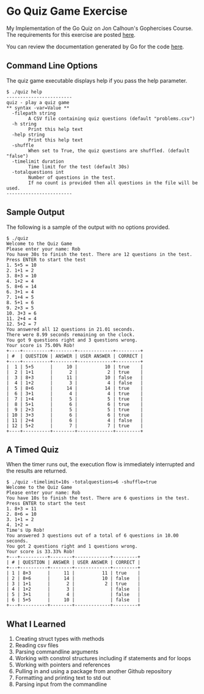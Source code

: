 # Go Quiz Game Exercise
My Implementation of the Go Quiz on Jon Calhoun's Gophercises Course.  The requirements for this exercise are posted [here](https://github.com/gophercises/quiz).

You can review the documentation generated by Go for the code [here](doc.md).

## Command Line Options
The quiz game executable displays help if you pass the help parameter.

```
$ ./quiz help
------------------------
quiz - play a quiz game
** syntax -var=Value **
  -filepath string
        A CSV file containing quiz questions (default "problems.csv")
  -h string
        Print this help text
  -help string
        Print this help text
  -shuffle
        When set to True, the quiz questions are shuffled. (default "false")
  -timelimit duration
        Time limit for the test (default 30s)
  -totalquestions int
        Number of questions in the test.
        If no count is provided then all questions in the file will be used.
------------------------
```

## Sample Output
The following is a sample of the output with no options provided.

```
$ ./quiz
Welcome to the Quiz Game
Please enter your name: Rob
You have 30s to finish the test. There are 12 questions in the test.
Press ENTER to start the test
1. 5+5 = 10
2. 1+1 = 2
3. 8+3 = 10
4. 1+2 = 4
5. 8+6 = 14
6. 3+1 = 4
7. 1+4 = 5
8. 5+1 = 6
9. 2+3 = 5
10. 3+3 = 6
11. 2+4 = 4
12. 5+2 = 7
You answered all 12 questions in 21.01 seconds.
There were 8.99 seconds remaining on the clock.
You got 9 questions right and 3 questions wrong.
Your score is 75.00% Rob! 
+----+----------+--------+-------------+---------+
| #  | QUESTION | ANSWER | USER ANSWER | CORRECT |
+----+----------+--------+-------------+---------+
|  1 | 5+5      |     10 |          10 | true    |
|  2 | 1+1      |      2 |           2 | true    |
|  3 | 8+3      |     11 |          10 | false   |
|  4 | 1+2      |      3 |           4 | false   |
|  5 | 8+6      |     14 |          14 | true    |
|  6 | 3+1      |      4 |           4 | true    |
|  7 | 1+4      |      5 |           5 | true    |
|  8 | 5+1      |      6 |           6 | true    |
|  9 | 2+3      |      5 |           5 | true    |
| 10 | 3+3      |      6 |           6 | true    |
| 11 | 2+4      |      6 |           4 | false   |
| 12 | 5+2      |      7 |           7 | true    |
+----+----------+--------+-------------+---------+
```

## A Timed Quiz
When the timer runs out, the execution flow is immediately interrupted and the results are returned.

```
$ ./quiz -timelimit=10s -totalquestions=6 -shuffle=true
Welcome to the Quiz Game
Please enter your name: Rob
You have 10s to finish the test. There are 6 questions in the test.
Press ENTER to start the test
1. 8+3 = 11
2. 8+6 = 10
3. 1+1 = 2 
4. 1+2 = 
Time's Up Rob!
You answered 3 questions out of a total of 6 questions in 10.00 seconds.
You got 2 questions right and 1 questions wrong.
Your score is 33.33% Rob! 
+---+----------+--------+-------------+---------+
| # | QUESTION | ANSWER | USER ANSWER | CORRECT |
+---+----------+--------+-------------+---------+
| 1 | 8+3      |     11 |          11 | true    |
| 2 | 8+6      |     14 |          10 | false   |
| 3 | 1+1      |      2 |           2 | true    |
| 4 | 1+2      |      3 |             | false   |
| 5 | 3+1      |      4 |             | false   |
| 6 | 5+5      |     10 |             | false   |
+---+----------+--------+-------------+---------+
```
## What I Learned

1. Creating struct types with methods 
1. Reading csv files
1. Parsing commandline arguments
1. Working with constrol structures including if statements and for loops
1. Working with pointers and references
1. Pulling in and using a package from another Github repository
1. Formatting and printing text to std out
1. Parsing input from the commandline

